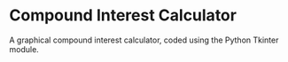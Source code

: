 # Compound Interest Calculator
A graphical compound interest calculator, coded using the Python Tkinter module.

